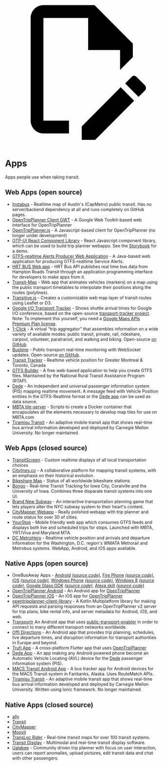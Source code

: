 <a class="pencil-link" href="https://github.com/CUTR-at-USF/awesome-transit/edit/master/README.md" title="Edit this page" target="_blank">
    <svg class="pencil" xmlns="http://www.w3.org/2000/svg" viewBox="0 0 24 24"><path d="M10 20H6V4h7v5h5v3.1l2-2V8l-6-6H6c-1.1 0-2 .9-2 2v16c0 1.1.9 2 2 2h4v-2m10.2-7c.1 0 .3.1.4.2l1.3 1.3c.2.2.2.6 0 .8l-1 1-2.1-2.1 1-1c.1-.1.2-.2.4-.2m0 3.9L14.1 23H12v-2.1l6.1-6.1 2.1 2.1Z"></path></svg>
  </a>
  
# Apps

Apps people use when taking transit.

## Web Apps (open source)
- [Instabus](http://instabus.org) - Realtime map of Austin's (CapMetro) public transit. Has no server/backend dependency at all and runs completely on GitHub pages.
- [OpenTripPlanner Client GWT](https://github.com/mecatran/OpenTripPlanner-client-gwt) - A Google Web Toolkit-based web interface for OpenTripPlanner
- [OpenTripPlanner.js](https://github.com/conveyal/otp.js) - A Javascript-based client for OpenTripPlanner (no longer under development)
- [OTP-UI React Component Library](https://github.com/opentripplanner/otp-ui) - React Javascript component library, which can be used to build trip planner webapps. See the [Storybook](http://www.opentripplanner.org/otp-ui) for a demo.
- [GTFS-realtime Alerts Producer Web Application](https://github.com/OneBusAway/onebusaway-service-alerts) - A Java-based web application for producing GTFS-realtime Service Alerts.
- [HRT BUS Web app](https://github.com/Code4HR/hrt-bus-api) - HRT Bus API publishes real time bus data from Hampton Roads Transit through an application programming interface for developers to make apps from it.
- [Transit-Map](https://github.com/vasile/transit-map) - Web app that animates vehicles (markers) on a map using the public transport timetables to interpolate their positions along the routes (polylines).
- [Transitive.js](https://github.com/conveyal/transitive.js) - Creates a customizable web map layer of transit routes using Leaflet or D3.
- [Google I/O Transport Tracker](https://github.com/googlemaps/transport-tracker) - Shows shuttle arrival times for Google I/O conference, based on the open-source [transport-tracker project](https://github.com/googlemaps/transport-tracker).  Note: To implement this yourself, you need a [Google Maps APIs Premium Plan license](https://developers.google.com/maps/pricing-and-plans/).
- [1-Click](http://camsys.software/products/1-click) - A virtual “trip aggregator” that assembles information on a wide variety of available modes: public transit, private, rail, rideshare, carpool, volunteer, paratransit, and walking and biking. Open-source [on GitHub](https://github.com/camsys/oneclick).
- [Bustime](https://busti.me) - Public transport real-time monitoring with WebSocket updates. Open-source [on GitHub](https://github.com/norn/bustime).
- [Transit Tracker](https://transittracker.ca/#/) - Realtime vehicle position for Greater Montreal & Toronto, Canada
- [GTFS Builder](http://nationalrtap.org/Web-Apps/GTFS-Builder) - A free web-based application to help you create GTFS files. Maintained by the National Rural Transit Assistance Program (RTAP).
- [Dede](https://dedriver.org) - An independent and universal passenger information system (PIS) mapping realtime movement. A message feed with Vehicle Position entities in the GTFS-Realtime format or the [Dede app](https://github.com/dancesWithCycles/dede-android) can be used as data source.
- [MBTA tile-server](https://github.com/mbta/tile-server) - Scripts to create a Docker container that encapsulates all the elements necessary to develop map tiles for use on MBTA.com
- [Tiramisu Transit](https://github.com/CMU-RERC-APT/tiramisu3-pr) - An adaptive mobile transit app that shows real-time bus arrival information developed and deployed by Carnegie Mellon University. No longer maintained.

## Web Apps (closed source)
- [TransitScreen](http://transitscreen.com/) - Custom realtime displays of all local transportation choices
- [Citylines.co](https://www.citylines.co) - A collaborative platform for mapping transit systems, with an emphasis on their historical evolution.
- [Bikeshare Map](http://bikes.oobrien.com/) - Status of all worldwide bikeshare stations
- [Bongo](http://ebongo.org) - Real-time Transit Tracking for Iowa City, Coralville and the University of Iowa. Combines three disparate transit systems into one UI.
- [Brand New Subway](http://jpwright.net/subway/) - An interactive transportation planning game that lets players alter the NYC subway system to their heart's content.
- [CityMapper Webapp](https://citymapper.com/nyc) - Really polished webapp with trip planner and route status for over 30 of cities.
- [YourStop](http://yourstop.info) - Mobile friendly web app which consumes GTFS feeds and displays both live and scheduled trips for stops. Launched with MBTA, YRT/Viva and Maryland MTA.
- [DC MetroHero](https://dcmetrohero.com) - Realtime vehicle position and arrivals and departure information for the Washington, D.C. region's WMATA Metrorail and Metrobus systems. WebApp, Android, and iOS apps avaliable.

## Native Apps (open source)

- OneBusAway Apps - [Android](https://play.google.com/store/apps/details?id=com.joulespersecond.seattlebusbot) [*(source code)*](https://github.com/OneBusAway/onebusaway-android), [Fire Phone](http://www.amazon.com/gp/mas/dl/android?p=com.joulespersecond.seattlebusbot) [*(source code)*](https://github.com/OneBusAway/onebusaway-android), [iOS](https://itunes.apple.com/us/app/onebusaway/id329380089)  [*(source code)*](https://github.com/OneBusAway/onebusaway-ios), [Windows Phone](https://www.microsoft.com/en-us/store/apps/onebusaway/9nblggh0cbd9) [*(source code)*](https://github.com/OneBusAway/onebusaway-windows-phone), [Windows 8](https://www.microsoft.com/en-us/store/apps/onebusaway/9wzdncrdm5pc) [*(source code)*](https://github.com/OneBusAway/onebusaway-windows8), [Google Glass GDK](https://github.com/OneBusAway/onebusaway-android/pull/219) [*(source code)*](https://github.com/OneBusAway/onebusaway-android/pull/219), [Alexa skill](https://www.amazon.com/OneBusAway/dp/B01ELVUYCW/) [*(source code)*](https://github.com/OneBusAway/onebusaway-alexa)
- [OpenTripPlanner Android](https://github.com/CUTR-at-USF/OpenTripPlanner-for-Android/wiki) - An Android app for [OpenTripPlanner](http://www.opentripplanner.org/)
- [OpenTripPlanner iOS](https://github.com/opentripplanner/OpenTripPlanner-iOS) - An iOS app for [OpenTripPlanner](http://www.opentripplanner.org/)
- [opentripplanner-client-library](https://github.com/CUTR-at-USF/opentripplanner-client-library) - A Kotlin Multiplatform library for making API requests and parsing responses from an OpenTripPlanner v2 server for trip plans, bike rental info, and server metadata for Android, iOS, and web.
- [Transportr](https://github.com/grote/Transportr) An Android app that uses [public-transport-enabler](https://github.com/schildbach/public-transport-enabler) in order to connect to many different transport networks worldwide.
- [Offi Directions](https://gitlab.com/oeffi/oeffi) - An Android app that provides trip planning, schedules, live departure times, and disruption information for transport authorities in Europe and beyond.
- [Trufi App](https://github.com/trufi-association/trufi-app) - A cross-platform Flutter app that uses [OpenTripPlanner](http://www.opentripplanner.org/)
- [Dede App](https://github.com/dancesWithCycles/dede-android) - An app making any Android powered phone become an Automatic Vehicle Locating (AVL) device for the [Dede](https://dedriver.org) passenger information system (PIS).
- [MACS Transit Android App](https://github.com/yeSpud/MACSTransitApp) - A bus tracker app for Android devices for the MACS Transit system in Fairbanks, Alaska. Uses RouteMatch APIs.
- [Tiramisu Transit](https://github.com/CMU-RERC-APT/tiramisu3-pr#mobile-app-client) - An adaptive mobile transit app that shows real-time bus arrival information developed and deployed by Carnegie Mellon University. Written using Ionic framework. No longer maintained.

## Native Apps (closed source)

- [ally](http://www.allyapp.com/)
- [Transit](http://transitapp.com/)
- [CityMapper](https://citymapper.com/)
- [Moovit](http://moovitapp.com/)
- [TransLoc Rider](http://translocrider.com/) - Real-time transit maps for over 100 transit systems.
- [Transit Display](http://transitdisplay.com/) - Multimodal and real-time transit display software.
- [Ualabee](https://ualabee.com/company/) - Community driven trip planner with focus on user interaction, users can report anomalies, upload pictures, edit transit data and chat with other passengers.

